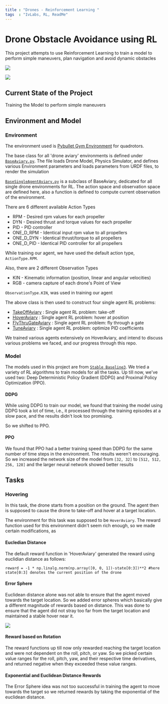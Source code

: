 ```yaml
---
title : "Drones - Reinforcement Learning "
tags  : "IvLabs, RL, ReadMe"
---
```


# Drone Obstacle Avoidance using RL

This project attempts to use Reinforcement Learning to train a model to perform simple maneuvers, plan navigation and avoid dynamic obstacles

![](https://i.imgur.com/VBOywe3.gif)

![](https://i.imgur.com/IeqSdOl.png)

## Current State of the Project

Training the Model to perform simple maneuvers

## Environment and Model

### Environment

The environment used is [Pybullet Gym Environment](https://github.com/utiasDSL/gym-pybullet-drones) for quadrotors.

The base class for all 'drone aviary' environments is defined under [``BaseAviary.py``](https://github.com/utiasDSL/gym-pybullet-drones/blob/master/gym_pybullet_drones/envs/BaseAviary.py).
The file loads Drone Model, Physics Simulator, and defines various Environment parameters and loads parameters from URDF files, to render the simulation

[``BaseSingleAgentAviary.py``](https://github.com/utiasDSL/gym-pybullet-drones/blob/master/gym_pybullet_drones/envs/single_agent_rl/BaseSingleAgentAviary.py) is a subclass of BaseAviary, dedicated for all single drone environments for RL. The action space and observation space are defined here, also a function is defined to compute current observation of the environment.

There are 6 different available Action Types
- RPM - Desired rpm values for each propeller
- DYN - Desired thrust and torque values for each propeller
- PID - PID controller
- ONE_D_RPM - Identical input rpm value to all propellers
- ONE_D_DYN - Identical thrust/torque to all propellers
- ONE_D_PID - Identical PID controller for all propellers

While training our agent, we have used the default action type, ``ActionType.RPM``.

Also, there are 2 different Observation Types
- KIN - Kinematic information (position, linear and angular velocities)
- RGB - camera capture of each drone's Point of View

``ObservationType.KIN``, was used in training our agent

The above class is then used to construct four single agent RL problems:
- [TakeOffAviary](https://github.com/utiasDSL/gym-pybullet-drones/blob/master/gym_pybullet_drones/envs/single_agent_rl/TakeoffAviary.py) : Single agent RL problem: take-off
- [HoverAviary](https://github.com/utiasDSL/gym-pybullet-drones/blob/master/gym_pybullet_drones/envs/single_agent_rl/HoverAviary.py) : Single agent RL problem: hover at position
- [FlyThruGateAviary](https://github.com/utiasDSL/gym-pybullet-drones/blob/master/gym_pybullet_drones/envs/single_agent_rl/FlyThruGateAviary.py) : Single agent RL problem: fly through a gate
- [TuneAviary](https://github.com/utiasDSL/gym-pybullet-drones/blob/master/gym_pybullet_drones/envs/single_agent_rl/TuneAviary.py) : Single agent RL problem: optimize PID coefficients

We trained various agents extensively on HoverAviary, and intend to discuss various problems we faced, and our progress through this repo.

### Model

The models used in this project are from [``Stable Baseline3``](https://stable-baselines3.readthedocs.io/en/master/). We tried a variety of RL algorithms to train models for all the tasks. Up till now, we've used two: Deep Deterministic Policy Gradient (DDPG) and Proximal Policy Optimization (PPO).

#### DDPG

While using DDPG to train our model, we found that training the model using DDPG took a lot of time, i.e., it processed through the training episodes at a slow pace, and the results didn't look too promising.

So we shifted to PPO.

#### PPO

We found that PPO had a better training speed than DDPG for the same number of time steps in the environment. The results weren't encouraging. So we increased the network size of the model from ``[32, 32]`` to ``[512, 512, 256, 128]`` and the larger neural network showed better results

## Tasks

### Hovering

In this task, the drone starts from a position on the ground. The agent then is supposed to cause the drone to take-off and hover at a target location.

The environment for this task was supposed to be `HoverAviary`. The reward function used for this environment didn't seem rich enough, so we made certain modifications, as

#### Eucledian Distance

The default reward function in 'HoverAviary' generated the reward using euclidian distance as follows:

```python=
reward = -1 * np.linalg.norm(np.array([0, 0, 1])-state[0:3])**2 #here state[0:3] denotes the current position of the drone
```

#### Error Sphere

Euclidean distance alone was not able to ensure that the agent moved towards the target location. So we added error spheres which basically give a different magnitude of rewards based on distance. This was done to ensure that the agent did not stray too far from the target location and maintained a stable hover near it.

![](https://i.imgur.com/fnIMMNH.gif)


#### Reward based on Rotation

The reward functions up till now only rewarded reaching the target location and were not dependent on the roll, pitch, or yaw. So we picked certain value ranges for the roll, pitch, yaw, and their respective time derivatives, and returned negative when they exceeded these value ranges.

#### Exponential and Euclidean Distance Rewards

The Error Sphere idea was not too successful in training the agent to move towards the target so we returned rewards by taking the exponential of the euclidean distance.
